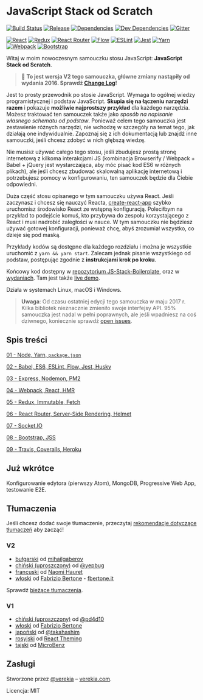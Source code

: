 # JavaScript Stack od Scratch

[![Build Status](https://travis-ci.org/verekia/js-stack-from-scratch.svg?branch=master)](https://travis-ci.org/verekia/js-stack-from-scratch)
[![Release](https://img.shields.io/github/release/verekia/js-stack-from-scratch.svg?style=flat-square)](https://github.com/verekia/js-stack-from-scratch/releases)
[![Dependencies](https://img.shields.io/david/verekia/js-stack-boilerplate.svg?style=flat-square)](https://david-dm.org/verekia/js-stack-boilerplate)
[![Dev Dependencies](https://img.shields.io/david/dev/verekia/js-stack-boilerplate.svg?style=flat-square)](https://david-dm.org/verekia/js-stack-boilerplate?type=dev)
[![Gitter](https://img.shields.io/gitter/room/js-stack-from-scratch/Lobby.svg?style=flat-square)](https://gitter.im/js-stack-from-scratch/)

[![React](/img/react-padded-90.png)](https://facebook.github.io/react/)
[![Redux](/img/redux-padded-90.png)](http://redux.js.org/)
[![React Router](/img/react-router-padded-90.png)](https://github.com/ReactTraining/react-router)
[![Flow](/img/flow-padded-90.png)](https://flowtype.org/)
[![ESLint](/img/eslint-padded-90.png)](http://eslint.org/)
[![Jest](/img/jest-padded-90.png)](https://facebook.github.io/jest/)
[![Yarn](/img/yarn-padded-90.png)](https://yarnpkg.com/)
[![Webpack](/img/webpack-padded-90.png)](https://webpack.github.io/)
[![Bootstrap](/img/bootstrap-padded-90.png)](http://getbootstrap.com/)

Witaj w moim nowoczesnym samouczku stosu JavaScript: **JavaScript Stack od Scratch**.

> 🎉 **To jest wersja V2 tego samouczka, główne zmiany nastąpiły od wydania 2016. Sprawdź [Change Log](/CHANGELOG.md)!**

Jest to prosty przewodnik po stosie JavaScript. Wymaga to ogólnej wiedzy programistycznej i podstaw JavaScript. **Skupia się na łączeniu narzędzi razem** i pokazuje **możliwie najprostszy przykład** dla każdego narzędzia. Możesz traktować ten samouczek także jako *sposób na napisanie własnego schematu od podstaw*. Ponieważ celem tego samouczka jest zestawienie różnych narzędzi, nie wchodzę w szczegóły na temat tego, jak działają one indywidualnie. Zapoznaj się z ich dokumentacją lub znajdź inne samouczki, jeśli chcesz zdobyć w nich głębszą wiedzę.

Nie musisz używać całego tego stosu, jeśli zbudujesz prostą stronę internetową z kilkoma interakcjami JS (kombinacja Browserify / Webpack + Babel + jQuery jest wystarczająca, aby móc pisać kod ES6 w różnych plikach), ale jeśli chcesz zbudować skalowalną aplikację internetową i potrzebujesz pomocy w konfigurowaniu, ten samouczek będzie dla Ciebie odpowiedni.

Duża część stosu opisanego w tym samouczku używa React. Jeśli zaczynasz i chcesz się nauczyć Reacta, [create-react-app](https://github.com/facebookincubator/create-react-app) szybko uruchomisz środowisko React ze wstępną konfiguracją. Poleciłbym na przykład to podejście komuś, kto przybywa do zespołu korzystającego z React i musi nadrobić zaległości w nauce. W tym samouczku nie będziesz używać gotowej konfiguracji, ponieważ chcę, abyś zrozumiał wszystko, co dzieje się pod maską.

Przykłady kodów są dostępne dla każdego rozdziału i można je wszystkie uruchomić z `yarn && yarn start`. Zalecam jednak pisanie wszystkiego od podstaw, postępując zgodnie z **instrukcjami krok po kroku**.

Końcowy kod dostępny w [repozytorium JS-Stack-Boilerplate](https://github.com/verekia/js-stack-boilerplate), oraz w [wydaniach](https://github.com/verekia/js-stack-from-scratch/releases). Tam jest także [live demo](https://js-stack.herokuapp.com/).

Działa w systemach Linux, macOS i Windows.

> **Uwaga**: Od czasu ostatniej edycji tego samouczka w maju 2017 r. Kilka bibliotek nieznacznie zmieniło swoje interfejsy API. 95% samouczka jest nadal w pełni poprawnych, ale jeśli wpadniesz na coś dziwnego, koniecznie sprawdź [open issues](https://github.com/verekia/js-stack-from-scratch/issues?q=is%3Aopen+is%3Aissue+label%3Abug).

## Spis treści

[01 - Node, Yarn, `package.json`](/tutorial/01-node-yarn-package-json.md#readme)

[02 - Babel, ES6, ESLint, Flow, Jest, Husky](/tutorial/02-babel-es6-eslint-flow-jest-husky.md#readme)

[03 - Express, Nodemon, PM2](/tutorial/03-express-nodemon-pm2.md#readme)

[04 - Webpack, React, HMR](/tutorial/04-webpack-react-hmr.md#readme)

[05 - Redux, Immutable, Fetch](/tutorial/05-redux-immutable-fetch.md#readme)

[06 - React Router, Server-Side Rendering, Helmet](/tutorial/06-react-router-ssr-helmet.md#readme)

[07 - Socket.IO](/tutorial/07-socket-io.md#readme)

[08 - Bootstrap, JSS](/tutorial/08-bootstrap-jss.md#readme)

[09 - Travis, Coveralls, Heroku](/tutorial/09-travis-coveralls-heroku.md#readme)

## Już wkrótce

Konfigurowanie edytora (pierwszy Atom), MongoDB, Progressive Web App, testowanie E2E.

## Tłumaczenia

Jeśli chcesz dodać swoje tłumaczenie, przeczytaj [rekomendacje dotyczące tłumaczeń](/how-to-translate.md) aby zacząć!

### V2

- [bułgarski](https://github.com/mihailgaberov/js-stack-from-scratch) od [mihailgaberov](http://github.com/mihailgaberov)
- [chiński (uproszczony)](https://github.com/yepbug/js-stack-from-scratch/) od [@yepbug](https://github.com/yepbug)
- [francuski](https://github.com/naomihauret/js-stack-from-scratch/) od [Naomi Hauret](https://twitter.com/naomihauret)
- [włoski](https://github.com/fbertone/guida-javascript-moderno) od [Fabrizio Bertone](https://github.com/fbertone) - [fbertone.it](http://fbertone.it)

Sprawdź [bieżące tłumaczenia](https://github.com/verekia/js-stack-from-scratch/issues/147).

### V1

- [chiński (uproszczony)](https://github.com/pd4d10/js-stack-from-scratch) od [@pd4d10](http://github.com/pd4d10)
- [włoski](https://github.com/fbertone/js-stack-from-scratch) od [Fabrizio Bertone](https://github.com/fbertone)
- [japoński](https://github.com/takahashim/js-stack-from-scratch) od [@takahashim](https://github.com/takahashim)
- [rosyjski](https://github.com/UsulPro/js-stack-from-scratch) od [React Theming](https://github.com/sm-react/react-theming)
- [tajski](https://github.com/MicroBenz/js-stack-from-scratch) od [MicroBenz](https://github.com/MicroBenz)

## Zasługi

Stworzone przez [@verekia](https://twitter.com/verekia) – [verekia.com](http://verekia.com/).

Licencja: MIT
